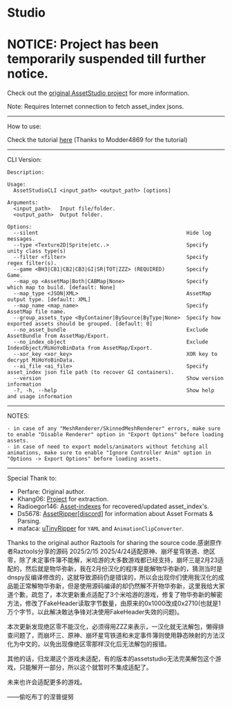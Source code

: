 # Studio

# NOTICE: Project has been temporarily suspended till further notice.

Check out the [original AssetStudio project](https://github.com/Perfare/AssetStudio) for more information.

Note: Requires Internet connection to fetch asset_index jsons.
_____________________________________________________________________________________________________________________________
How to use:

Check the tutorial [here](https://gist.github.com/Modder4869/0f5371f8879607eb95b8e63badca227e) (Thanks to Modder4869 for the tutorial)
_____________________________________________________________________________________________________________________________
CLI Version:
```
Description:

Usage:
  AssetStudioCLI <input_path> <output_path> [options]

Arguments:
  <input_path>   Input file/folder.
  <output_path>  Output folder.

Options:
  --silent                                                Hide log messages.
  --type <Texture2D|Sprite|etc..>                         Specify unity class type(s)
  --filter <filter>                                       Specify regex filter(s).
  --game <BH3|CB1|CB2|CB3|GI|SR|TOT|ZZZ> (REQUIRED)       Specify Game.
  --map_op <AssetMap|Both|CABMap|None>                    Specify which map to build. [default: None]
  --map_type <JSON|XML>                                   AssetMap output type. [default: XML]
  --map_name <map_name>                                   Specify AssetMap file name.
  --group_assets_type <ByContainer|BySource|ByType|None>  Specify how exported assets should be grouped. [default: 0]
  --no_asset_bundle                                       Exclude AssetBundle from AssetMap/Export.
  --no_index_object                                       Exclude IndexObject/MiHoYoBinData from AssetMap/Export.
  --xor_key <xor_key>                                     XOR key to decrypt MiHoYoBinData.
  --ai_file <ai_file>                                     Specify asset_index json file path (to recover GI containers).
  --version                                               Show version information
  -?, -h, --help                                          Show help and usage information
```
_____________________________________________________________________________________________________________________________
NOTES:
```
- in case of any "MeshRenderer/SkinnedMeshRenderer" errors, make sure to enable "Disable Renderer" option in "Export Options" before loading assets.
- in case of need to export models/animators without fetching all animations, make sure to enable "Ignore Controller Anim" option in "Options -> Export Options" before loading assets.
```
_____________________________________________________________________________________________________________________________
Special Thank to:
- Perfare: Original author.
- Khang06: [Project](https://github.com/khang06/genshinblkstuff) for extraction.
- Radioegor146: [Asset-indexes](https://github.com/radioegor146/gi-asset-indexes) for recovered/updated asset_index's.
- Ds5678: [AssetRipper](https://github.com/AssetRipper/AssetRipper)[[discord](https://discord.gg/XqXa53W2Yh)] for information about Asset Formats & Parsing.
- mafaca: [uTinyRipper](https://github.com/mafaca/UtinyRipper) for `YAML` and `AnimationClipConverter`. 



Thanks to the original author Raztools for sharing the source code.感谢原作者Raztools分享的源码             2025/2/15
2025/4/24适配原神、崩坏星穹铁道、绝区零，除了未定事件簿不能解，米哈游的大多数游戏都已经支持，崩坏三是2月23适配的，然后就是物华弥新，我在2月份汉化的程序是能解物华弥新的，猜测当时是dnspy反编译修改的，这就导致源码仍是错误的，所以会出现你们使用我汉化的成品能正常解物华弥新，但是使用源码编译的却仍然解不开物华弥新，这里我给大家道个歉，疏忽了，本次更新重点适配了3个米哈游的游戏，修复了物华弥新的解密方法，修改了FakeHeader读取字节数量，由原来的0x1000改成0x2710(也就是1万个字节，以此解决敢达争锋对决使用FakeHeader失效的问题)。

本次更新发现绝区零不能汉化，必须得用ZZZ来表示，一汉化就无法解包，懒得排查问题了，而崩坏三、原神、崩坏星穹铁道和未定事件簿则使用静态映射的方法汉化为中文的，以免出现像绝区零那样汉化后无法解包的报错。

其他的话，归龙潮这个游戏未适配，有的版本的assetstudio无法完美解包这个游戏，只能解开一部分，所以这个就暂时不集成适配了。

未来也许会适配更多的游戏。


——偷吃布丁的涅普缇努

